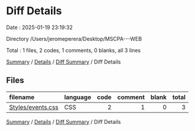 # Diff Details

Date : 2025-01-19 23:19:32

Directory /Users/jeromeperera/Desktop/MSCPA---WEB

Total : 1 files,  2 codes, 1 comments, 0 blanks, all 3 lines

[Summary](results.md) / [Details](details.md) / [Diff Summary](diff.md) / Diff Details

## Files
| filename | language | code | comment | blank | total |
| :--- | :--- | ---: | ---: | ---: | ---: |
| [Styles/events.css](/Styles/events.css) | CSS | 2 | 1 | 0 | 3 |

[Summary](results.md) / [Details](details.md) / [Diff Summary](diff.md) / Diff Details